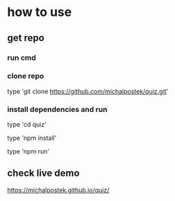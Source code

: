 # how to use

## get repo

### run cmd

### clone repo

type 'git clone https://github.com/michalpostek/quiz.git'

### install dependencies and run

type 'cd quiz'

type 'npm install'

type 'npm run' 

## check live demo

https://michalpostek.github.io/quiz/
